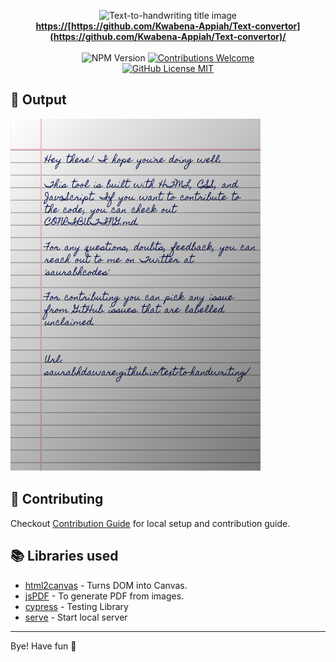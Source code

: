 <p align="center">
<img alt="Text-to-handwriting title image" src="https://res.cloudinary.com/saurabhdaware/image/upload/w_400/v1586015094/saurabh2019/text-to-handwriting-title.png" /> 
<br/><b><a href="https://https://github.com/Kwabena-Appiah/Text-convertor/">https://[https://github.com/Kwabena-Appiah/Text-convertor](https://github.com/Kwabena-Appiah/Text-convertor)/</a></b><br/><br/><img alt="NPM Version" src="https://img.shields.io/github/package-json/v//Kwabena-Appiah/text-convertor?style=for-the-badge&labelColor=black&logo=npm&color=darkred" /> <a href="#contributing"><img alt="Contributions Welcome" src="https://img.shields.io/badge/contributions-welcome-brightgreen?style=for-the-badge&labelColor=black&logo=github"></a> <br/><a href="https://github.com/saurabhdaware/text-to-handwriting/blob/master/LICENSE"> <img alt="GitHub License MIT" src="https://img.shields.io/github/license//Kwabena-Appiah/text-convertor?style=for-the-badge&labelColor=black&logo=github"> </a><a  I hate writing assignments so I made this tool that converts text to an image that looks like handwriting😛

</p>


## 🌠 Output

<img width="400" alt="Sample image of output" src="sample.jpeg" />

## 🤗 Contributing

Checkout [Contribution Guide](CONTRIBUTING.md) for local setup and contribution guide.

## 📚 Libraries used

- [html2canvas](https://github.com/niklasvh/html2canvas) - Turns DOM into Canvas.
- [jsPDF](https://github.com/MrRio/jsPDF) - To generate PDF from images.
- [cypress](https://github.com/cypress-io/cypress) - Testing Library
- [serve](https://github.com/zeit/serve) - Start local server

---

Bye!
Have fun 🦄
